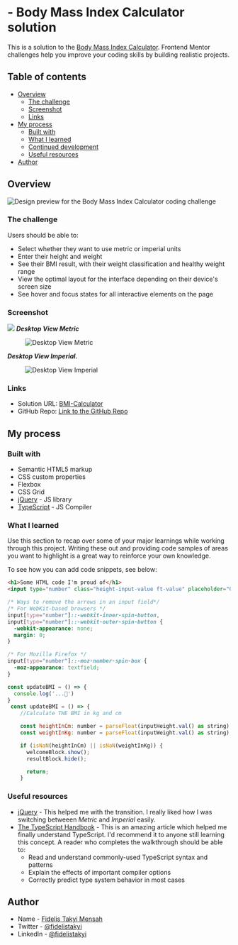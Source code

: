 #  - Body Mass Index Calculator solution

This is a solution to the [Body Mass Index Calculator](https://www.frontendmentor.io/challenges/body-mass-index-calculator-brrBkfSz1T). Frontend Mentor challenges help you improve your coding skills by building realistic projects. 

## Table of contents

- [Overview](#overview)
  - [The challenge](#the-challenge)
  - [Screenshot](#screenshot)
  - [Links](#links)
- [My process](#my-process)
  - [Built with](#built-with)
  - [What I learned](#what-i-learned)
  - [Continued development](#continued-development)
  - [Useful resources](#useful-resources)
- [Author](#author)



## Overview
![Design preview for the Body Mass Index Calculator coding challenge](./preview.jpg)

### The challenge

Users should be able to:

- Select whether they want to use metric or imperial units
- Enter their height and weight
- See their BMI result, with their weight classification and healthy weight range
- View the optimal layout for the interface depending on their device's screen size
- See hover and focus states for all interactive elements on the page

### Screenshot

![](./screenshot.jpg)
***Desktop View Metric***
<figure>
    <img src="./starter-code/assets/images/markdown/desktopViewMetric.png"
         alt="Desktop View Metric">
   
</figure>


***Desktop View Imperial.***
<figure>
    <img src="./starter-code/assets/images/markdown/desktopViewImperial.png"
         alt="Desktop View Imperial">
    
</figure>



### Links

- Solution URL: [BMI-Calculator](https://bmi-calculator-fidelis.netlify.app/)
- GitHub Repo: [Link to the GitHub Repo](https://github.com/fidelismensah/BMI-Calculator)

## My process

### Built with

- Semantic HTML5 markup
- CSS custom properties
- Flexbox
- CSS Grid
- [jQuery](https://reactjs.org/) - JS library
- [TypeScript](https://nextjs.org/) - JS Compiler


### What I learned

Use this section to recap over some of your major learnings while working through this project. Writing these out and providing code samples of areas you want to highlight is a great way to reinforce your own knowledge.

To see how you can add code snippets, see below:

```html
<h1>Some HTML code I'm proud of</h1>
<input type="number" class="height-input-value ft-value" placeholder="0" min="0" required/>
```
```css
/* Ways to remove the arrows in an input field*/
/* For WebKit-based browsers */
input[type="number"]::-webkit-inner-spin-button,
input[type="number"]::-webkit-outer-spin-button {
  -webkit-appearance: none;
  margin: 0;
}

/* For Mozilla Firefox */
input[type="number"]::-moz-number-spin-box {
  -moz-appearance: textfield;
}

```
```js
const updateBMI = () => {
  console.log('...🎉')
}
 const updateBMI = () => {
    //Calculate THE BMI in kg and cm

    const heightInCm: number = parseFloat(inputHeight.val() as string);
    const weightInKg: number = parseFloat(inputWeight.val() as string);

    if (isNaN(heightInCm) || isNaN(weightInKg)) {
      welcomeBlock.show();
      resultBlock.hide();

      return;
    }
```


### Useful resources

- [jQuery](https://jquery.com/) - This helped me with the transition. I really liked how I was switching betweeen *Metric* and *Imperial* easily.
- [The TypeScript Handbook](https://www.typescriptlang.org/docs/handbook/intro.html) - This is an amazing article which helped me finally understand TypeScript. I'd recommend it to anyone still learning this concept. A reader who completes the walkthrough should be able to:
  - Read and understand commonly-used TypeScript syntax and patterns
  - Explain the effects of important compiler options
  - Correctly predict type system behavior in most cases


## Author

- Name - [Fidelis Takyi Mensah](https://www.your-site.com)
- Twitter - [@fidelistakyi](https://www.twitter.com/fidelistakyi)
- LinkedIn - [@fidelistakyi](https://www.linkedin.com/in/fidelis-mensah-3b13291a3?lipi=urn%3Ali%3Apage%3Ad_flagship3_profile_view_base_contact_details%3Bhdp%2BtdxsTjakElRy4MDVTg%3D%3D)




